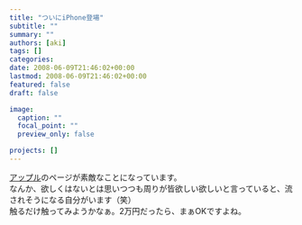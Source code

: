 ```yaml
---
title: "ついにiPhone登場"
subtitle: ""
summary: ""
authors: [aki]
tags: []
categories: 
date: 2008-06-09T21:46:02+00:00
lastmod: 2008-06-09T21:46:02+00:00
featured: false
draft: false

image:
  caption: ""
  focal_point: ""
  preview_only: false

projects: []
---
```

[アップル](http://www.apple.com/jp/)のページが素敵なことになっています。  
なんか、欲しくはないとは思いつつも周りが皆欲しい欲しいと言っていると、流されそうになる自分がいます（笑）  
触るだけ触ってみようかなぁ。2万円だったら、まぁOKですよね。


